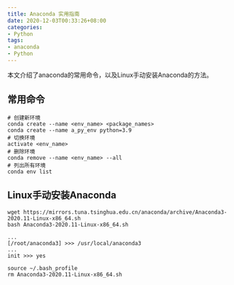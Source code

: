 ```yaml
---
title: Anaconda 实用指南
date: 2020-12-03T00:33:26+08:00
categories: 
- Python
tags: 
- anaconda
- Python
---
```


本文介绍了anaconda的常用命令，以及Linux手动安装Anaconda的方法。

<!-- more -->

## 常用命令

```shell
# 创建新环境
conda create --name <env_name> <package_names>
conda create --name a_py_env python=3.9
# 切换环境
activate <env_name>
# 删除环境
conda remove --name <env_name> --all
# 列出所有环境
conda env list
```

## Linux手动安装Anaconda

```shell
wget https://mirrors.tuna.tsinghua.edu.cn/anaconda/archive/Anaconda3-2020.11-Linux-x86_64.sh
bash Anaconda3-2020.11-Linux-x86_64.sh

...
[/root/anaconda3] >>> /usr/local/anaconda3
...
init >>> yes

source ~/.bash_profile
rm Anaconda3-2020.11-Linux-x86_64.sh
```
